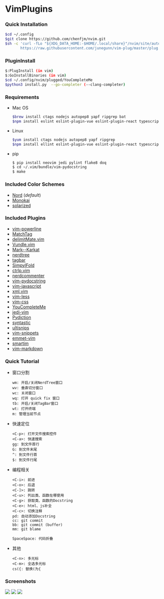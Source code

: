
VimPlugins
=========

### Quick Installation  

```bash
$cd ~/.config
$git clone https://github.com/chenfjm/nvim.git
$sh -c 'curl -fLo "${XDG_DATA_HOME:-$HOME/.local/share}"/nvim/site/autoload/plug.vim --create-dirs \
       https://raw.githubusercontent.com/junegunn/vim-plug/master/plug.vim'
```

### PluginInstall  

```bash
$:PlugInstall (in vim)
$:GoInstallBinaries (in vim)
$cd ~/.config/nvim/plugged/YouCompleteMe
$python3 install.py  --go-completer (--clang-completer)
```

### Requirements  

- Mac OS

  ```bash
  $brew install ctags nodejs autopep8 yapf ripgrep bat
  $npm install eslint eslint-plugin-vue eslint-plugin-react typescript -g  
  ```


- Linux    

  ```bash
  $yum install ctags nodejs autopep8 yapf ripgrep
  $npm install ellint eslint-plugin-vue eslint-plugin-react typescript -g
  ```

- pip

  ```bash
  $ pip install neovim jedi pylint flake8 doq
  $ cd ~/.vim/bundle/vim-pydocstring
  $ make
  ```

### Included Color Schemes

- [Nord](https://github.com/arcticicestudio/nord-vim) (*default*)
- [Monokai](https://github.com/sickill/vim-monokai)
- [solarized](https://github.com/altercation/vim-colors-solarized)

### Included Plugins

- [vim-powerline](https://github.com/Lokaltog/vim-powerline)
- [MatchTag](https://github.com/gregsexton/MatchTag)
- [delimitMate.vim](https://github.com/vim-scripts/delimitMate.vim)
- [Vundle.vim](https://github.com/VundleVim/Vundle.vim)
- [Mark--Karkat](https://github.com/vim-scripts/Mark--Karkat)
- [nerdtree](https://github.com/scrooloose/nerdtree)
- [tagbar](https://github.com/majutsushi/tagbar)
- [SimpylFold](https://github.com/tmhedberg/SimpylFold)
- [ctrlp.vim](https://github.com/kien/ctrlp.vim)
- [nerdcommenter](https://github.com/scrooloose/nerdcommenter)
- [vim-pydocstring](https://github.com/heavenshell/vim-pydocstring)
- [vim-javascript](https://github.com/pangloss/vim-javascript)
- [xml.vim](https://github.com/othree/xml.vim)
- [vim-less](https://github.com/groenewege/vim-less)
- [vim-css](https://github.com/lepture/vim-css)
- [YouCompleteMe](https://github.com/Valloric/YouCompleteMe)
- [jedi-vim](https://github.com/chenfjm/jedi-vim)
- [Pydiction](https://github.com/rkulla/pydiction)
- [syntastic](https://github.com/vim-syntastic/syntastic)
- [ultisnips](https://github.com/SirVer/ultisnips)
- [vim-snippets](https://github.com/honza/vim-snippets)
- [emmet-vim](https://github.com/mattn/emmet-vim)
- [smartim](https://github.com/ybian/smartim)
- [vim-markdown](https://github.com/plasticboy/vim-markdown)

### Quick Tutorial

- 窗口分割

  ```
  wm: 开启/关闭NerdTree窗口
  wv: 垂直切分窗口
  wc: 关闭窗口
  wq: 打开 quick fix 窗口
  tb: 开启/关闭TagBar窗口
  wt: 打开终端
  m: 管理当前节点
  ```


- 快速定位

  ```
  <C-p>: 打开文件搜索控件
  <C-a>: 快速搜索
  gg: 到文件首行
  G: 到文件末尾
  ^: 到文件行首
  $: 到文件行尾
  ```

- 编程相关

  ```
  <C-i>: 前进
  <C-o>: 后退
  <C-]>: 跳转
  <C-u>: 列出类、函数在哪使用
  <C-g>: 获取类、函数的Docstring
  <C-e>: html、js补全
  <C-c>: 切换注释
  pd: 自动添加Docstring
  cc: git commit
  bb: git commit (buffer)
  mm: git blame
  
  SpaceSpace: 代码折叠
  ```

- 其他

  ```
  <C-n>: 多光标
  <C-m>: 全选多光标
  cs({: 替换(为{
  ```

### Screenshots

![](https://chenfjm.github.io/VimPlugins/images/vim1.png)
![](https://chenfjm.github.io/VimPlugins/images/vim2.png)
![](https://chenfjm.github.io/VimPlugins/images/vim3.png)
